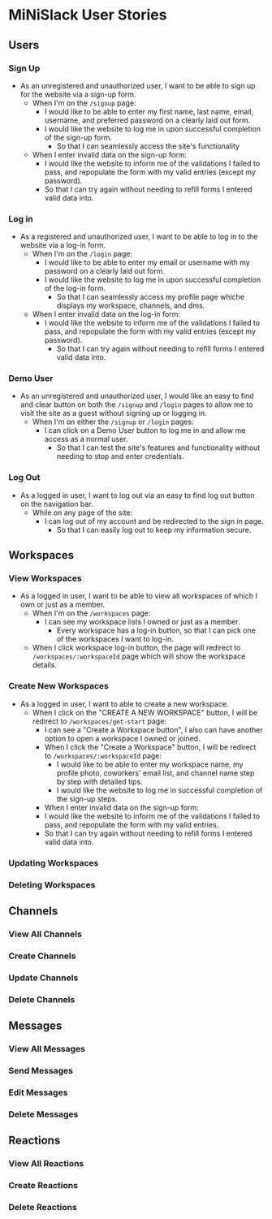 # MiNiSlack User Stories

## Users

### Sign Up

* As an unregistered and unauthorized user, I want to be able to sign up for the website via a sign-up form.
  * When I'm on the `/signup` page:
    * I would like to be able to enter my first name, last name, email, username, and preferred password on a clearly laid out form.
    * I would like the website to log me in upon successful completion of the sign-up form.
      * So that I can seamlessly access the site's functionality
  * When I enter invalid data on the sign-up form:
    * I would like the website to inform me of the validations I failed to pass, and repopulate the form with my valid entries (except my password).
    * So that I can try again without needing to refill forms I entered valid data into.

### Log in

* As a registered and unauthorized user, I want to be able to log in to the website via a log-in form.
  * When I'm on the `/login` page:
    * I would like to be able to enter my email or username with my password on a clearly laid out form.
    * I would like the website to log me in upon successful completion of the log-in form.
      * So that I can seamlessly access my profile page whiche displays my workspace, channels, and dms.
  * When I enter invalid data on the log-in form:
    * I would like the website to inform me of the validations I failed to pass, and repopulate the form with my valid entries (except my password).
      * So that I can try again without needing to refill forms I entered valid data into.

### Demo User

* As an unregistered and unauthorized user, I would like an easy to find and clear button on both the `/signup` and `/login` pages to allow me to visit the site as a guest without signing up or logging in.
  * When I'm on either the `/signup` or `/login` pages:
    * I can click on a Demo User button to log me in and allow me access as a normal user.
      * So that I can test the site's features and functionality without needing to stop and enter credentials.

### Log Out

* As a logged in user, I want to log out via an easy to find log out button on the navigation bar.
  * While on any page of the site:
    * I can log out of my account and be redirected to the sign in page.
      * So that I can easily log out to keep my information secure.

## Workspaces

### View Workspaces

* As a logged in user, I want to be able to view all workspaces of which I own or just as a member.
  * When I'm on the `/workspaces` page:
    * I can see my workspace lists I owned or just as a member.
      * Every workspace has a log-in button, so that I can pick one of the workspaces I want to log-in.
  * When I click workspace log-in button, the page will redirect to `/workspaces/:workspaceId` page which will show the workspace details.

### Create New Workspaces

* As a logged in user, I want to able to create a new workspace.
  * When I click on the "CREATE A NEW WORKSPACE" button, I will be redirect to `/workspaces/get-start` page:
    * I can see a "Create a Workspace button", I also can have another option to open a workspace I owned or joined.
    * When I click the "Create a Workspace" button, I will be redirect to `/workspaces/:workspaceId` page:
      * I would like to be able to enter my workspace name, my profile photo, coworkers' email list, and channel name step by step with detailed tips.
      * I would like the website to log me in successful completion of the sign-up steps.
    * When I enter invalid data on the sign-up form:
    * I would like the website to inform me of the validations I failed to pass, and repopulate the form with my valid entries.
    * So that I can try again without needing to refill forms I entered valid data into.

### Updating Workspaces



### Deleting Workspaces



## Channels

### View All Channels

### Create Channels

### Update Channels

### Delete Channels

## Messages

### View All Messages

### Send Messages

### Edit Messages

### Delete Messages

## Reactions

### View All Reactions

### Create Reactions

### Delete Reactions
